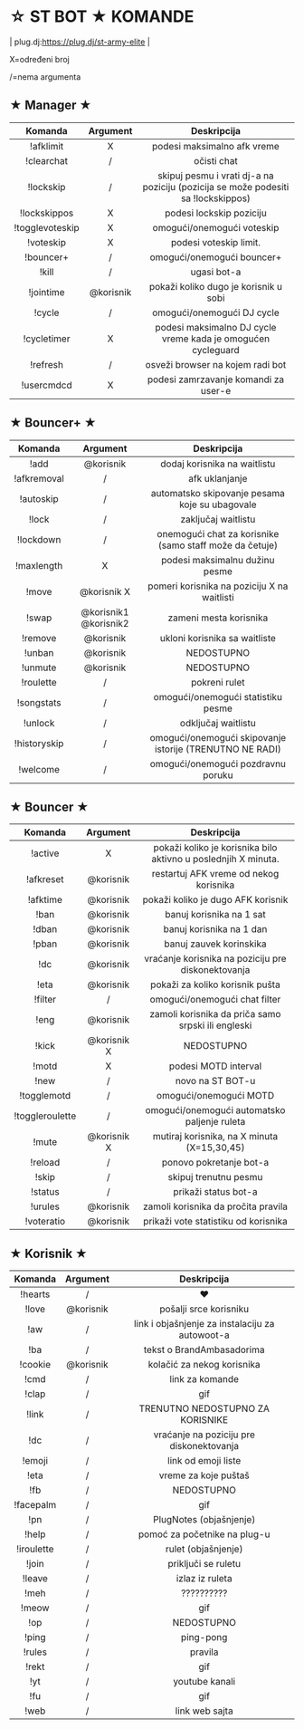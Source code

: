 ☆ ST BOT ★ KOMANDE
====================

| plug.dj:https://plug.dj/st-army-elite |

 X=određeni broj 

 /=nema argumenta 
 
 
★ Manager ★
-------------

|Komanda | Argument |  Deskripcija |
|:------:|:---------:|:--------------------------------------:|
|!afklimit | X | podesi maksimalno afk vreme |
|!clearchat | / |očisti chat |
|!lockskip | /  | skipuj pesmu i vrati dj-a na poziciju (pozicija se može podesiti sa !lockskippos) |
|!lockskippos | X | podesi lockskip poziciju |
|!togglevoteskip | X | omogući/onemogući voteskip |
|!voteskip | X | podesi voteskip limit. |
|!bouncer+ | / | omogući/onemogući bouncer+ |
|!kill | / | ugasi bot-a |
|!jointime | @korisnik | pokaži koliko dugo je korisnik u sobi |
|!cycle | / | omogući/onemogući DJ cycle |
|!cycletimer | X | podesi maksimalno DJ cycle vreme kada je omogućen cycleguard |
|!refresh | / |  osveži browser na kojem radi bot |
|!usercmdcd | X | podesi zamrzavanje komandi za user-e |

★ Bouncer+ ★
--------------

|Komanda | Argument |  Deskripcija |
|:------:|:---------:|:--------------------------------------:|
|!add | @korisnik | dodaj korisnika na waitlistu |
|!afkremoval | / | afk uklanjanje |
|!autoskip | / | automatsko skipovanje pesama koje su ubagovale |
|!lock | / | zaključaj waitlistu |
|!lockdown | / | onemogući chat za korisnike (samo staff može da četuje) |
|!maxlength | X | podesi maksimalnu dužinu pesme |
|!move | @korisnik X | pomeri korisnika na poziciju X na waitlisti |
|!swap | @korisnik1 @korisnik2 | zameni mesta korisnika |
|!remove | @korisnik | ukloni korisnika sa waitliste |
|!unban | @korisnik | NEDOSTUPNO |
|!unmute | @korisnik | NEDOSTUPNO |
|!roulette | / | pokreni rulet |
|!songstats | / | omogući/onemogući statistiku pesme |
|!unlock | / | odključaj waitlistu |
|!historyskip | / | omogući/onemogući skipovanje istorije (TRENUTNO NE RADI) |
|!welcome | / | omogući/onemogući pozdravnu poruku |

★ Bouncer ★
-------------

|Komanda | Argument|  Deskripcija |
|:------:|:---------:|:--------------------------------------:|
|!active | X | pokaži koliko je korisnika bilo aktivno u poslednjih X minuta. |
|!afkreset | @korisnik | restartuj AFK vreme od nekog korisnika |
|!afktime| @korisnik | pokaži koliko je dugo AFK korisnik |
|!ban | @korisnik | banuj korisnika na 1 sat |
|!dban | @korisnik | banuj korisnika na 1 dan |
|!pban | @korisnik | banuj zauvek korinskika |
|!dc | @korisnik | vraćanje korisnika na poziciju pre diskonektovanja |
|!eta | @korisnik | pokaži za koliko korisnik pušta |
|!filter | / | omogući/onemogući chat filter |
|!eng | @korisnik | zamoli korisnika da priča samo srpski ili engleski |
|!kick | @korisnik X | NEDOSTUPNO |
|!motd | X | podesi MOTD interval |
|!new | / | novo na ST BOT-u |
|!togglemotd | / | omogući/onemogući MOTD |
|!toggleroulette | / | omogući/onemogući automatsko paljenje ruleta |
|!mute | @korisnik X | mutiraj korisnika, na X minuta (X=15,30,45) |
|!reload | / | ponovo pokretanje bot-a |
|!skip | / | skipuj trenutnu pesmu |
|!status | / | prikaži status bot-a |
|!urules | @korisnik | zamoli korisnika da pročita pravila |
|!voteratio | @korisnik | prikaži vote statistiku od korisnika |

★ Korisnik ★
---------------

|Komanda | Argument |  Deskripcija |
|:------:|:---------:|:--------------------------------------:|
|!hearts | / | ♥ |
|!love | @korisnik | pošalji srce korisniku |
|!aw | / | link i objašnjenje za instalaciju za autowoot-a |
|!ba | / | tekst o BrandAmbasadorima |
|!cookie | @korisnik | kolačić za nekog korisnika |
|!cmd | / | link za komande |
|!clap | / | gif |
|!link | / | TRENUTNO NEDOSTUPNO ZA KORISNIKE |
|!dc| / | vraćanje na poziciju pre diskonektovanja  |
|!emoji | / | link od emoji liste |
|!eta | / | vreme za koje puštaš |
|!fb | / | NEDOSTUPNO |
|!facepalm | / | gif |
|!pn | / | PlugNotes (objašnjenje) |
|!help | / | pomoć za početnike na plug-u |
|!iroulette | / | rulet (objašnjenje) |
|!join | / | priključi se ruletu |
|!leave | / | izlaz iz ruleta |
|!meh | / | ?????????? |
|!meow | / | gif |
|!op | / | NEDOSTUPNO |
|!ping | / | ping-pong |
|!rules | / | pravila |
|!rekt | / | gif |
|!yt | / | youtube kanali |
|!fu | / | gif |
|!web | / | link web sajta |

